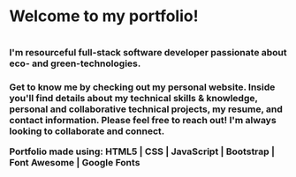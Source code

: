 <h1>Welcome to my portfolio!<h1>

<h3>I'm resourceful full-stack software developer passionate about eco- and green-technologies.<h3>

<p>Get to know me by checking out my personal website.  Inside you'll find details about my technical skills & knowledge, personal and collaborative technical projects, my resume, and contact information.  Please feel free to reach out!  I'm always looking to collaborate and connect.</p>

<p>Portfolio made using: HTML5 | CSS | JavaScript | Bootstrap | Font Awesome | Google Fonts</p>